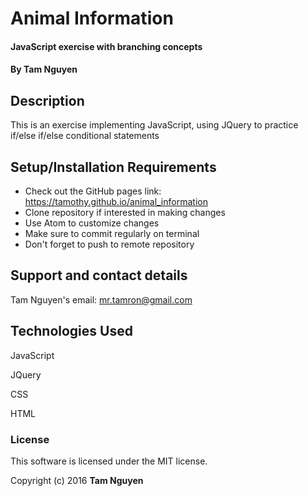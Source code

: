 # Animal Information

#### JavaScript exercise with branching concepts

#### By Tam Nguyen

## Description

This is an exercise implementing JavaScript, using JQuery to practice if/else if/else conditional statements

## Setup/Installation Requirements

* Check out the GitHub pages link: https://tamothy.github.io/animal_information
* Clone repository if interested in making changes
* Use Atom to customize changes
* Make sure to commit regularly on terminal
* Don't forget to push to remote repository

## Support and contact details

Tam Nguyen's email: mr.tamron@gmail.com

## Technologies Used

JavaScript

JQuery

CSS

HTML

### License

This software is licensed under the MIT license.

Copyright (c) 2016 **Tam Nguyen**
